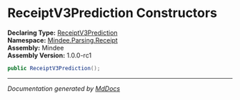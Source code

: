 ﻿<!--  
  <auto-generated>   
    The contents of this file were generated by a tool.  
    Changes to this file may be list if the file is regenerated  
  </auto-generated>   
-->

# ReceiptV3Prediction Constructors

**Declaring Type:** [ReceiptV3Prediction](../index.md)  
**Namespace:** [Mindee.Parsing.Receipt](../../index.md)  
**Assembly:** Mindee  
**Assembly Version:** 1.0.0\-rc1

```csharp
public ReceiptV3Prediction();
```
___

*Documentation generated by [MdDocs](https://github.com/ap0llo/mddocs)*
